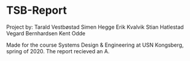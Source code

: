 # TSB-Report

Project by:
	Tarald Vestbøstad
	Simen Hegge
	Erik Kvalvik
	Stian Hatlestad
	Vegard Bernhardsen
	Kent Odde

Made for the course Systems Design & Engineering at USN Kongsberg, spring of 2020. The report recieved an A. 

